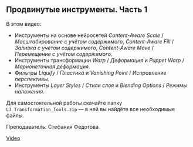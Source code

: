 ## Продвинутые инструменты. Часть 1

В этом видео:

- Инструменты на основе нейросетей _Content-Aware Scale_ / _Масштабирование с учётом содержимого_, _Content-Aware Fill_ / _Заливка с учётом содержимого_, _Content-Aware Move_ / _Перемещение с учётом содержимого_.
- Инструменты трансформации _Warp_ / _Деформация_ и _Puppet Warp_ / _Марионеточная деформация_.
- Фильтры _Liquify_ / _Пластика_ и _Vanishing Point_ / _Исправление перспективы_.
- Инструменты _Layer Styles_ / _Стили слоя_ и _Blending Options_ / _Режимы наложения_.

Для самостоятельной работы скачайте папку `L3_Transformation_Tools.zip` — в ней вы найдёте все необходимые файлы.

Преподаватель: Стефания Федотова.

[Video](https://player.softculture.cc/embed/online/PPR/PPR_7.31.03_L3-1_Transformation_Tools)

